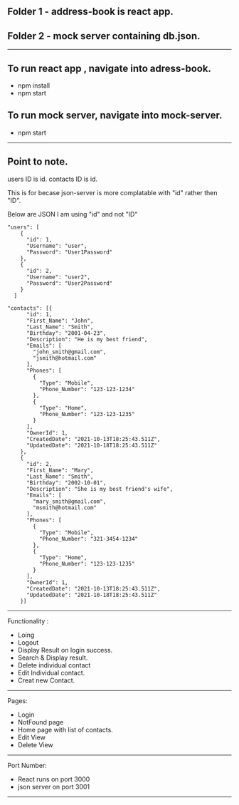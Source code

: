 ## Folder 1 - address-book is react app.
## Folder 2 - mock server containing db.json.
---
## To run react app , navigate into adress-book.
- npm install
- npm start

## To run mock server, navigate into mock-server.
- npm start

---
## Point to note.
users ID is id.
contacts ID is id.

This is for becase json-server is more complatable with "id" rather then "ID".

Below are JSON
I am using "id" and not "ID"
```
"users": [
    {
      "id": 1,
      "Username": "user",
      "Password": "User1Password"
    },
    {
      "id": 2,
      "Username": "user2",
      "Password": "User2Password"
    }
  ]
```

```
"contacts": [{
      "id": 1,
      "First_Name": "John",
      "Last_Name": "Smith",
      "Birthday": "2001-04-23",
      "Description": "He is my best friend",
      "Emails": [
        "john_smith@gmail.com",
        "jsmith@hotmail.com"
      ],
      "Phones": [
        {
          "Type": "Mobile",
          "Phone_Number": "123-123-1234"
        },
        {
          "Type": "Home",
          "Phone_Number": "123-123-1235"
        }
      ],
      "OwnerId": 1,
      "CreatedDate": "2021-10-13T18:25:43.511Z",
      "UpdatedDate": "2021-10-18T18:25:43.511Z"
    },
    {
      "id": 2,
      "First_Name": "Mary",
      "Last_Name": "Smith",
      "Birthday": "2002-10-01",
      "Description": "She is my best friend's wife",
      "Emails": [
        "mary_smith@gmail.com",
        "msmith@hotmail.com"
      ],
      "Phones": [
        {
          "Type": "Mobile",
          "Phone_Number": "321-3454-1234"
        },
        {
          "Type": "Home",
          "Phone_Number": "123-123-1235"
        }
      ],
      "OwnerId": 1,
      "CreatedDate": "2021-10-13T18:25:43.511Z",
      "UpdatedDate": "2021-10-18T18:25:43.511Z"
    }]
```
---
Functionality : 
 - Loing
 - Logout
 - Display Result on login success.
 - Search & Display result.
 - Delete individual contact
 - Edit Individual contact.
 - Creat new Contact.
 ---
Pages:
- Login
- NotFound page
- Home page with list of contacts.
- Edit View
- Delete View
---

Port Number:
- React runs on port 3000
- json server on port 3001
---
